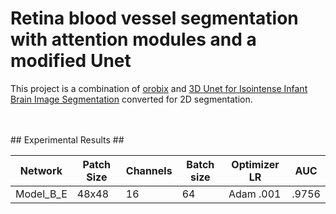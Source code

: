# Retina blood vessel segmentation with attention modules and a modified Unet
This project is a combination of [orobix](https://github.com/orobix/retina-unet) and [3D Unet for Isointense Infant Brain Image Segmentation](https://github.com/zhengyang-wang/3D-Unet--Tensorflow) converted for 2D segmentation.

<br>
<br>
## Experimental Results ##

 Network     | Patch Size | Channels   | Batch size | Optimizer LR | AUC   
 ----------- | ---------- | ---------- | ---------- | ------------ | ---- 
 Model_B_E   | 48x48      | 16        | 64         | Adam .001    | .9756 

<br>
<br>



